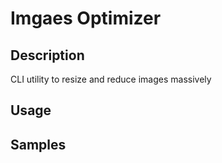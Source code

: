 # Imgaes Optimizer

## Description
CLI utility to resize and reduce images massively

## Usage

## Samples


